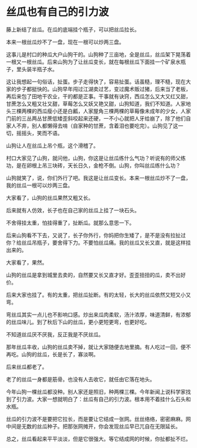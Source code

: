 # 丝瓜也有自己的引力波

藤上新结了丝瓜。在瓜的底端挂个瓶子，可以把丝瓜拉长。 

本来一根丝瓜炒不了一盘，现在一根可以炒两三盘。 

这事儿是村口的种瓜大户山狗干的。山狗种了三亩地，全是丝瓜，丝瓜架下晃荡着一根又一根丝瓜。后来山狗为了让丝瓜变长，就在每根丝瓜下面挂一个矿泉水瓶子，里头装半瓶子水。 

这让我想起一句俗话，扯蛋。步子走得快了，容易扯蛋。话虽糙，理不糙，现在大家的步子都挺快的。山狗早年闯过江湖卖过艺，变过魔术贩过猪，后来当了老板，再后来包了田地干农业，干的都是正事。干事就有诀窍，西瓜怎么又大又红又甜，甘蔗怎么又粗又壮又甜，草莓怎么又妖又艳又甜，山狗知道，我们不知道。人家地头三棵两棵的西瓜瘦小还是白瓤，人家屋角三棵两棵的草莓像未成年的少女，人家门前的三丛两丛甘蔗低矮歪斜咬起来还硬，一不小心就把人牙给崩了，除了他们自家人不弃，别人都懒得去啃（自家种的甘蔗，含着泪也要吃完）。山狗见了这一切，摇摇头，笑而不语。 

山狗让人在丝瓜上吊个瓶，这个滑稽了。 

村口大家见了山狗，就问他，山狗，你这是让丝瓜练什么气功？听说有的师父练功，是在卵根上吊三块砖，天长日久，金枪不倒。山狗，你叫丝瓜练什么功？ 

山狗就笑了，说，你们外行了吧。我这是让丝瓜变长。本来一根丝瓜炒不了一盘，我的丝瓜一根可以炒两三盘。 

大家看了，山狗的丝瓜果然又粗又长。 

后来就有人仿效，长子也在自己家的丝瓜上挂了一块石头。 

不舍得挂太重，怕挂得重了，扯断瓜。就那么意思一下。 

后来山狗看不下去，又说了，长子你外行，你妈把你生矮了，是不是没有拉扯过你？给丝瓜吊瓶子，要舍得下力。不要怕丝瓜痛。我的丝瓜又长又直，就是这样挂出来的。 

大家看了，果然。 

山狗的丝瓜是拿到城里去卖的，自然要又长又直才好。歪歪扭扭的瓜，卖不出好价。 

后来大家也挂了。有的太重，把丝瓜扯断。有的太轻，长大的丝瓜依然又短又小又弯。 

弯丝瓜其实一点儿也不影响口感。炒出来瓜肉柔软，汤汁浓厚，味道清鲜，有浓郁的丝瓜味儿。到了秋后下山的丝瓜，更小更短更弯，也更好吃。 

不知道丝瓜厌不厌我，反正我是不厌丝瓜。 

那年丝瓜丰收，山狗的丝瓜卖不掉，就让大家随便去地里摘。有人吃过一回，便不再吃。山狗的丝瓜，长是长了，寡淡啊。 

后来丝瓜都老了。 

老了的丝瓜一身都是筋骨。也没有人去收它，就任由它落在地头。 

今年山狗一棵丝瓜都没种。别人家还是照旧，种两棵三棵。今年新闻上说科学家找到了引力波。大家一想就明白了：丝瓜有自己的引力波。根本用不着挂什么石头和水瓶。 

丝瓜的引力波不是要把它拉长，而是要让它结成一张网。丝丝络络，密密麻麻。网中间是无数的丝瓜种子。把那张网摊开，你会发现丝瓜早已兀自在无限延长。 

总之，丝瓜看起来平平淡淡，但是它很强大。等它结成网的时候，你扯都扯不烂。